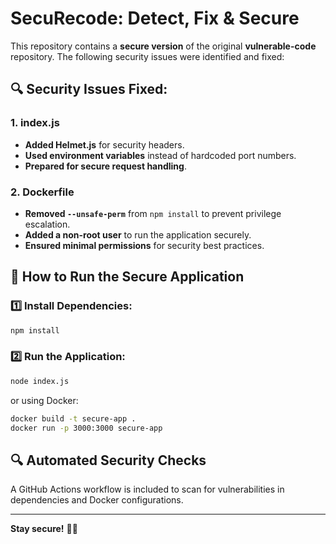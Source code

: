 # SecuRecode: Detect, Fix & Secure

This repository contains a **secure version** of the original **vulnerable-code** repository. The following security issues were identified and fixed:

## 🔍 Security Issues Fixed:
### 1. **index.js**
- **Added Helmet.js** for security headers.
- **Used environment variables** instead of hardcoded port numbers.
- **Prepared for secure request handling**.

### 2. **Dockerfile**
- **Removed `--unsafe-perm`** from `npm install` to prevent privilege escalation.
- **Added a non-root user** to run the application securely.
- **Ensured minimal permissions** for security best practices.

## 🚀 How to Run the Secure Application

### 1️⃣ Install Dependencies:
```sh
npm install
```

### 2️⃣ Run the Application:
```sh
node index.js
```

or using Docker:
```sh
docker build -t secure-app .
docker run -p 3000:3000 secure-app
```

## 🔍 Automated Security Checks
A GitHub Actions workflow is included to scan for vulnerabilities in dependencies and Docker configurations.

---
**Stay secure!** 🔐🚀
